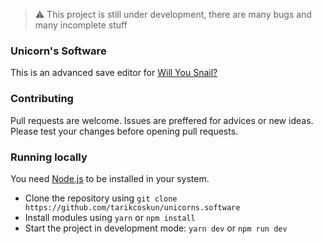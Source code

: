 > ⚠️ This project is still under development, there are many bugs and many incomplete stuff

### Unicorn's Software

This is an advanced save editor for [Will You Snail?](https://store.steampowered.com/app/1115050/Will_You_Snail)

### Contributing

Pull requests are welcome. Issues are preffered for advices or new ideas. Please test your changes before opening pull requests.

### Running locally

You need [Node.js](https://nodejs.org/en/download) to be installed in your system.

- Clone the repository using `git clone https://github.com/tarikcoskun/unicorns.software`
- Install modules using `yarn` or `npm install`
- Start the project in development mode: `yarn dev` or `npm run dev`